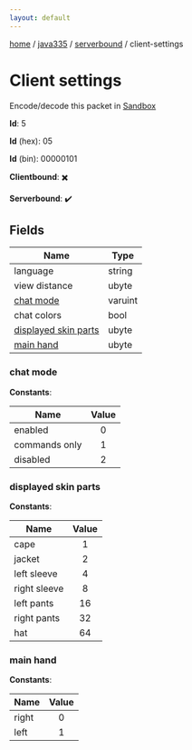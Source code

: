 ```yaml
---
layout: default
---
```


[home](/)  /  [java335](/protocol/java335)  /  [serverbound](/protocol/java335/serverbound)  /  client-settings

# Client settings

Encode/decode this packet in [Sandbox](../../../sandbox/java335#Serverbound.ClientSettings)

**Id**: 5

**Id** (hex): 05

**Id** (bin): 00000101

**Clientbound**: ✖️

**Serverbound**: ✔️

## Fields

Name | Type
---|---
language | string
view distance | ubyte
[chat mode](#chat-mode) | varuint
chat colors | bool
[displayed skin parts](#displayed-skin-parts) | ubyte
[main hand](#main-hand) | ubyte

### chat mode

**Constants**:

Name | Value
---|:---:
enabled | 0
commands only | 1
disabled | 2

### displayed skin parts

**Constants**:

Name | Value
---|:---:
cape | 1
jacket | 2
left sleeve | 4
right sleeve | 8
left pants | 16
right pants | 32
hat | 64

### main hand

**Constants**:

Name | Value
---|:---:
right | 0
left | 1
